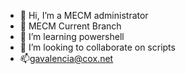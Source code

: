 - 👋 Hi, I’m a MECM administrator
- 👀 MECM Current Branch
- 🌱 I’m learning powershell
- 💞️ I’m looking to collaborate on scripts
- 📫gavalencia@cox.net

<!---
gavalencia86/gavalencia86 is a ✨ special ✨ repository because its `README.md` (this file) appears on your GitHub profile.
You can click the Preview link to take a look at your changes.
--->
